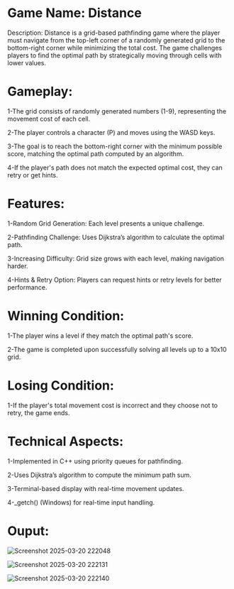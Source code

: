 # Game Name: Distance
Description:
Distance is a grid-based pathfinding game where the player must navigate from the top-left corner of a randomly generated grid to the bottom-right corner while minimizing the total cost. The game challenges players to find the optimal path by strategically moving through cells with lower values.

# Gameplay:
1-The grid consists of randomly generated numbers (1-9), representing the movement cost of each cell.

2-The player controls a character (P) and moves using the WASD keys.

3-The goal is to reach the bottom-right corner with the minimum possible score, matching the optimal path computed by an algorithm.

4-If the player's path does not match the expected optimal cost, they can retry or get hints.

# Features:
1-Random Grid Generation: Each level presents a unique challenge.

2-Pathfinding Challenge: Uses Dijkstra’s algorithm to calculate the optimal path.

3-Increasing Difficulty: Grid size grows with each level, making navigation harder.

4-Hints & Retry Option: Players can request hints or retry levels for better performance.

# Winning Condition:
1-The player wins a level if they match the optimal path's score.

2-The game is completed upon successfully solving all levels up to a 10x10 grid.

# Losing Condition:
1-If the player's total movement cost is incorrect and they choose not to retry, the game ends.

# Technical Aspects:
1-Implemented in C++ using priority queues for pathfinding.

2-Uses Dijkstra’s algorithm to compute the minimum path sum.

3-Terminal-based display with real-time movement updates.

4-_getch() (Windows) for real-time input handling.

# Ouput:
![Screenshot 2025-03-20 222048](https://github.com/user-attachments/assets/bee258f8-f659-4a12-91e9-47f62a539432)

![Screenshot 2025-03-20 222131](https://github.com/user-attachments/assets/bd7830e8-abb6-4f4f-ae71-d7a9d09b0aa7)

![Screenshot 2025-03-20 222140](https://github.com/user-attachments/assets/32799060-c989-4259-ab50-59033032210a)

